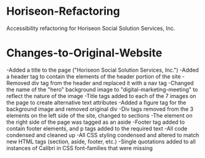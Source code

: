 # Horiseon-Refactoring
Accessibility refactoring for Horiseon Social Solution Services, Inc.

# Changes-to-Original-Website

-Added a title to the page ("Horiseon Social Solution Services, Inc.")
-Added a header tag to contain the elements of the header portion of the site
-Removed div tag from the header and replaced it with a nav tag
-Changed the name of the "hero" background image to "digital-marketing-meeting" to reflect the nature of the image
-Title tags added to each of the 7 images on the page to create alternative text attributes
-Added a figure tag for the background image and removed original div
-Div tags removed from the 3 elements on the left side of the site, changed to sections
-The element on the right side of the page was tagged as an aside
-Footer tag added to contain footer elements, and p tags added to the required text
-All code condensed and cleaned up
-All CSS styling condensed and altered to match new HTML tags (section, aside, footer, etc.)
-Single quotations added to all instances of Calibri in CSS font-families that were missing
